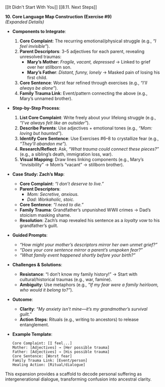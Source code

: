 [[It Didn't Start With You]]
[[8.11. Next Steps]]

**10. Core Language Map Construction (Exercise #9)**  
_(Expanded Details)_

- **Components to Integrate**:
    
    1. **Core Complaint**: The recurring emotional/physical struggle (e.g., _“I feel invisible”_).
    2. **Parent Descriptors**: 3–5 adjectives for each parent, revealing unresolved traumas:
        - **Mary’s Mother**: _Fragile, vacant, depressed_ → Linked to grief over her stillborn son.
        - **Mary’s Father**: _Distant, funny, lonely_ → Masked pain of losing his first child.
    3. **Core Sentence**: Worst fear refined through exercises (e.g., _“I’ll always be alone”_).
    4. **Family Trauma Link**: Event/pattern connecting the above (e.g., Mary’s unnamed brother).
- **Step-by-Step Process**:
    
    1. **List Core Complaint**: Write freely about your lifelong struggle (e.g., _“I’ve always felt like an outsider”_).
    2. **Describe Parents**: Use adjectives + emotional tones (e.g., _“Mom: loving but haunted”_).
    3. **Identify Core Sentence**: Use Exercises #6–8 to crystallize fear (e.g., _“They’ll abandon me”_).
    4. **Research/Reflect**: Ask, _“What trauma could connect these pieces?”_ (e.g., a sibling’s death, immigration loss, war).
    5. **Visual Mapping**: Draw lines linking components (e.g., Mary’s “invisibility” → Mom’s “vacant” → stillborn brother).
- **Case Study: Zach’s Map**:
    
    - **Core Complaint**: _“I don’t deserve to live.”_
    - **Parent Descriptors**:
        - _Mom: Secretive, anxious._
        - _Dad: Workaholic, stoic._
    - **Core Sentence**: _“I need to die.”_
    - **Family Trauma**: Grandfather’s unpunished WWII crimes → Dad’s stoicism masking shame.
    - **Resolution**: Zach’s map revealed his sentence as a _loyalty vow_ to his grandfather’s guilt.
- **Guided Prompts**:
    
    - _“How might your mother’s descriptors mirror her own unmet grief?”_
    - _“Does your core sentence mirror a parent’s unspoken fear?”_
    - _“What family event happened shortly before your birth?”_
- **Challenges & Solutions**:
    
    - **Resistance**: “I don’t know my family history!” → Start with cultural/historical traumas (e.g., war, famine).
    - **Ambiguity**: Use metaphors (e.g., _“If my fear were a family heirloom, who would it belong to?”_).
- **Outcome**:
    
    - **Clarity**: _“My anxiety isn’t mine—it’s my grandmother’s survival guilt.”_
    - **Action Steps**: Rituals (e.g., writing to ancestors) to release entanglement.
- **Example Template**:
    
    ```plaintext
    Core Complaint: [I feel...]  
    Mother: [Adjectives] → [Her possible trauma]  
    Father: [Adjectives] → [His possible trauma]  
    Core Sentence: [Worst fear]  
    Family Trauma Link: [Event/person]  
    Healing Action: [Ritual/dialogue]  
    ```
    

This expansion provides a scaffold to decode personal suffering as intergenerational dialogue, transforming confusion into ancestral clarity.